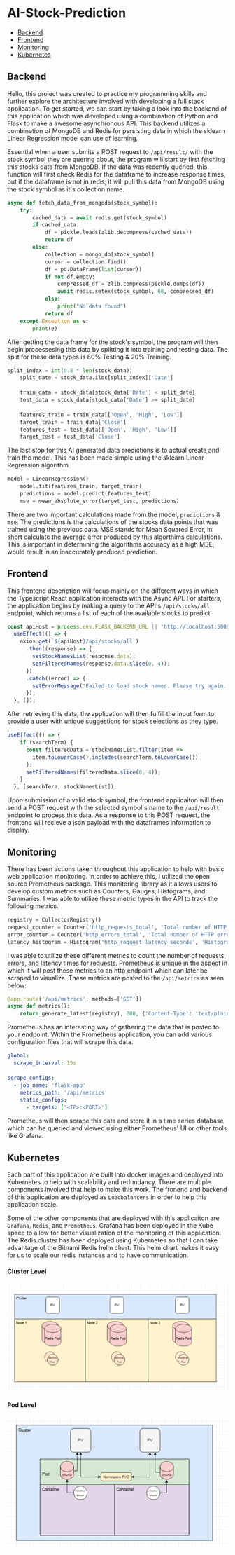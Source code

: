 # AI-Stock-Prediction

- [Backend](#backend)
- [Frontend](#frontend)
- [Monitoring](#monitoring)
- [Kubernetes](#kubernetes)


## Backend

Hello, this project was created to practice my programming skills and further explore the architecture involved with developing a full stack application.
To get started, we can start by taking a look into the backend of this application which was developed using a combination of Python and Flask to make a awesome asynchronous API.
This backend utilizes a combination of MongoDB and Redis for persisting data in which the sklearn Linear Regression model can use of learning.

Essential when a user submits a POST request to `/api/result/` with the stock symbol they are quering about, the program will start by first fetching this stocks data from MongoDB.
If the data was recently queried, this function will first check Redis for the dataframe to increase response times, but if the dataframe is not in redis, it will pull this data from MongoDB using the stock symbol as
it's collection name.
```python 
async def fetch_data_from_mongodb(stock_symbol):
    try:
        cached_data = await redis.get(stock_symbol)
        if cached_data:
            df = pickle.loads(zlib.decompress(cached_data))
            return df
        else:
            collection = mongo_db[stock_symbol]
            cursor = collection.find()
            df = pd.DataFrame(list(cursor))
            if not df.empty:
                compressed_df = zlib.compress(pickle.dumps(df))
                await redis.setex(stock_symbol, 60, compressed_df)
            else:
                print("No data found")
            return df
    except Exception as e:
        print(e)
```

After getting the data frame for the stock's symbol, the program will then begin processesing this data by splitting it into training and testing data. The split for these data types is 80% Testing & 20% Training.
```python
split_index = int(0.8 * len(stock_data))
    split_date = stock_data.iloc[split_index]['Date']

    train_data = stock_data[stock_data['Date'] < split_date]
    test_data = stock_data[stock_data['Date'] >= split_date]

    features_train = train_data[['Open', 'High', 'Low']]
    target_train = train_data['Close']
    features_test = test_data[['Open', 'High', 'Low']]
    target_test = test_data['Close']
```

The last stop for this AI generated data predictions is to actual create and train the model. This has been made simple using the sklearn Linear Regression algorithm
```python
model = LinearRegression()
    model.fit(features_train, target_train)
    predictions = model.predict(features_test)
    mse = mean_absolute_error(target_test, predictions)
```

There are two important calculations made from the model, `predictions` & `mse`. The predictions is the calculations of the stocks data points that was trained using the previous data. MSE stands for
Mean Squared Error, in short calculate the average error produced by this algorthims calculations. This is important in determining the algorithms accuracy as a high MSE, would result in an inaccurately
produced prediction.

## Frontend

This frontend description will focus mainly on the different ways in which the Typescript React application interacts with the Async API. For starters, the application begins by making a query to the API's
`/api/stocks/all` endpoint, which returns a list of each of the available stocks to predict. 
```typescript
const apiHost = process.env.FLASK_BACKEND_URL || 'http://localhost:5000';
  useEffect(() => {
    axios.get(`${apiHost}/api/stocks/all`)
      .then((response) => {
        setStockNamesList(response.data);
        setFilteredNames(response.data.slice(0, 4)); 
      })
      .catch((error) => {
        setErrorMessage('Failed to load stock names. Please try again.');
      });
  }, []);
```

After retrieving this data, the application will then fulfill the input form to provide a user with unique suggestions for stock selections as they type.
```typescript
useEffect(() => {
    if (searchTerm) {
      const filteredData = stockNamesList.filter(item =>
        item.toLowerCase().includes(searchTerm.toLowerCase())
      );
      setFilteredNames(filteredData.slice(0, 4));
    }
  }, [searchTerm, stockNamesList]);
```

Upon submission of a valid stock symbol, the frontend applicaiton will then send a POST request with the selected symbol's name to the `/api/result` endpoint to process this data.
As a response to this POST request, the frontend will recieve a json payload with the dataframes information to display.

## Monitoring
There has been actions taken throughout this application to help with basic web application monitoring. In order to achieve this, I utilized the open source Prometheus package. This monitoring
library as it allows users to develop custom metrics such as Counters, Gauges, Histograms, and Summaries. I was able to utilize these metric types in the API to track the following metrics.
```python
registry = CollectorRegistry()
request_counter = Counter('http_requests_total', 'Total number of HTTP requests', ['method', 'endpoint'], registry=registry)
error_counter = Counter('http_errors_total', 'Total number of HTTP errors', ['method', 'endpoint'], registry=registry)
latency_histogram = Histogram('http_request_latency_seconds', 'Histogram of HTTP request latency', ['method', 'endpoint'], registry=registry)
```

I was able to utilize these different metrics to count the number of requests, errors, and latency times for requests. Prometheus is unique in the aspect in which it will post these metrics to an http endpoint which
can later be scraped to visualize. These metrics are posted to the `/api/metrics` as seen below:
```python
@app.route('/api/metrics', methods=['GET'])
async def metrics():
    return generate_latest(registry), 200, {'Content-Type': 'text/plain; version=0.0.4; charset=utf-8'}
```

Prometheus has an interesting way of gathering the data that is posted to your endpoint. Within the Prometheus application, you can add various configuration files that will scrape this data.
```yaml
global:
  scrape_interval: 15s

scrape_configs:
  - job_name: 'flask-app'
    metrics_path: '/api/metrics'
    static_configs:
      - targets: ['<IP>:<PORT>']

```

Prometheus will then scrape this data and store it in a time series database which can be queried and viewed using either Prometheus' UI or other tools like Grafana.

## Kubernetes

Each part of this application are built into docker images and deployed into Kubernetes to help with scalability and redundancy. There are multiple components involved that help to make this work.
The fronend and backend of this application are deployed as `Loadbalancers` in order to help this application scale.

Some of the other components that are deployed with this applicaiton are `Grafana`, `Redis`, and `Prometheus`. Grafana has been deployed in the Kube space to allow for better visualization of the monitoring of this application.
The Redis cluster has been deployed using Kubernetes so that I can take advantage of the Bitnami Redis helm chart. This helm chart makes it easy for us to scale our redis instances and to have communication.

#### Cluster Level

![Kubernetes Cluser](images/Cluster.png)

#### Pod Level

![alt text](images/Pod.png)